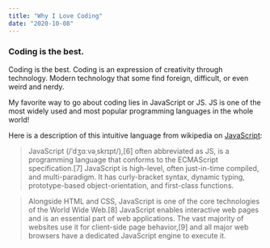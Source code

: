 ```yaml
---
title: "Why I Love Coding"
date: "2020-10-08"
---
```


### Coding is the best.

Coding is the best. Coding is an expression of creativity through technology. Modern technology that some find foreign, difficult, or even weird and nerdy.

My favorite way to go about coding lies in JavaScript or JS. JS is one of the most widely used and most popular programming languages in the whole world!

Here is a description of this intuitive language from wikipedia on [JavaScript](https://en.wikipedia.org/wiki/JavaScript):

> JavaScript (/ˈdʒɑːvəˌskrɪpt/),[6] often abbreviated as JS, is a programming language that conforms to the ECMAScript specification.[7] JavaScript is high-level, often just-in-time compiled, and multi-paradigm. It has curly-bracket syntax, dynamic typing, prototype-based object-orientation, and first-class functions.

> Alongside HTML and CSS, JavaScript is one of the core technologies of the World Wide Web.[8] JavaScript enables interactive web pages and is an essential part of web applications. The vast majority of websites use it for client-side page behavior,[9] and all major web browsers have a dedicated JavaScript engine to execute it.
